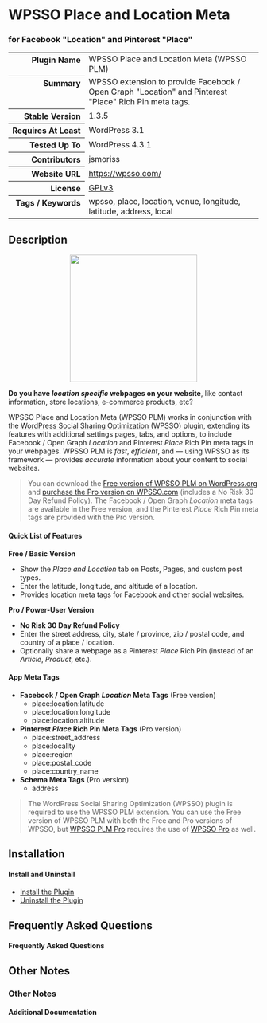<h1>WPSSO Place and Location Meta</h1><h3>for Facebook &quot;Location&quot; and Pinterest &quot;Place&quot;</h3>

<table>
<tr><th align="right" valign="top" nowrap>Plugin Name</th><td>WPSSO Place and Location Meta (WPSSO PLM)</td></tr>
<tr><th align="right" valign="top" nowrap>Summary</th><td>WPSSO extension to provide Facebook / Open Graph &quot;Location&quot; and Pinterest &quot;Place&quot; Rich Pin meta tags.</td></tr>
<tr><th align="right" valign="top" nowrap>Stable Version</th><td>1.3.5</td></tr>
<tr><th align="right" valign="top" nowrap>Requires At Least</th><td>WordPress 3.1</td></tr>
<tr><th align="right" valign="top" nowrap>Tested Up To</th><td>WordPress 4.3.1</td></tr>
<tr><th align="right" valign="top" nowrap>Contributors</th><td>jsmoriss</td></tr>
<tr><th align="right" valign="top" nowrap>Website URL</th><td><a href="https://wpsso.com/">https://wpsso.com/</a></td></tr>
<tr><th align="right" valign="top" nowrap>License</th><td><a href="http://www.gnu.org/licenses/gpl.txt">GPLv3</a></td></tr>
<tr><th align="right" valign="top" nowrap>Tags / Keywords</th><td>wpsso, place, location, venue, longitude, latitude, address, local</td></tr>
</table>

<h2>Description</h2>

<p align="center"><img src="https://surniaulula.github.io/wpsso-plm/assets/icon-256x256.png" width="256" height="256" /></p><p><strong>Do you have <em>location specific</em> webpages on your website</strong>, like contact information, store locations, e-commerce products, etc?</p>

<p>WPSSO Place and Location Meta (WPSSO PLM) works in conjunction with the <a href="https://wordpress.org/plugins/wpsso/">WordPress Social Sharing Optimization (WPSSO)</a> plugin, extending its features with additional settings pages, tabs, and options, to include Facebook / Open Graph <em>Location</em> and Pinterest <em>Place</em> Rich Pin meta tags in your webpages. WPSSO PLM is <em>fast</em>, <em>efficient</em>, and &mdash; using WPSSO as its framework &mdash; provides <em>accurate</em> information about your content to social websites.</p>

<blockquote>
<p>You can download the <a href="https://wordpress.org/plugins/wpsso-plm/">Free version of WPSSO PLM on WordPress.org</a> and <a href="(http://wpsso.com/extend/plugins/wpsso-plm/">purchase the Pro version on WPSSO.com</a> (includes a No Risk 30 Day Refund Policy). The Facebook / Open Graph <em>Location</em> meta tags are available in the Free version, and the Pinterest <em>Place</em> Rich Pin meta tags are provided with the Pro version.</p>
</blockquote>

<h4>Quick List of Features</h4>

<p><strong>Free / Basic Version</strong></p>

<ul>
<li>Show the <em>Place and Location</em> tab on Posts, Pages, and custom post types.</li>
<li>Enter the latitude, longitude, and altitude of a location.</li>
<li>Provides location meta tags for Facebook and other social websites.</li>
</ul>

<p><strong>Pro / Power-User Version</strong></p>

<ul>
<li><strong>No Risk 30 Day Refund Policy</strong></li>
<li>Enter the street address, city, state / province, zip / postal code, and country of a place / location.</li>
<li>Optionally share a webpage as a Pinterest <em>Place</em> Rich Pin (instead of an <em>Article</em>, <em>Product</em>, etc.).</li>
</ul>

<h4>App Meta Tags</h4>

<ul>
<li><strong>Facebook / Open Graph <em>Location</em> Meta Tags</strong> (Free version)
    <ul>
    <li>place:location:latitude</li>
    <li>place:location:longitude</li>
    <li>place:location:altitude</li>
    </ul>
</li>
<li><strong>Pinterest <em>Place</em> Rich Pin Meta Tags</strong> (Pro version)
    <ul>
    <li>place:street_address</li>
    <li>place:locality</li>
    <li>place:region</li>
    <li>place:postal_code</li>
    <li>place:country_name</li>
    </ul>
</li>
<li><strong>Schema Meta Tags</strong> (Pro version)
    <ul>
        <li>address</li>
    </ul>
</li>
</ul>

<blockquote>
<p>The WordPress Social Sharing Optimization (WPSSO) plugin is required to use the WPSSO PLM extension. You can use the Free version of WPSSO PLM with both the Free and Pro versions of WPSSO, but <a href="http://wpsso.com/extend/plugins/wpsso-plm/">WPSSO PLM Pro</a> requires the use of <a href="http://wpsso.com/extend/plugins/wpsso/">WPSSO Pro</a> as well.</p>
</blockquote>


<h2>Installation</h2>

<h4>Install and Uninstall</h4>

<ul>
    <li><a href="http://wpsso.com/codex/plugins/wpsso-plm/installation/install-the-plugin/">Install the Plugin</a></li>
    <li><a href="http://wpsso.com/codex/plugins/wpsso-plm/installation/uninstall-the-plugin/">Uninstall the Plugin</a></li>
</ul>


<h2>Frequently Asked Questions</h2>

<h4>Frequently Asked Questions</h4>


<h2>Other Notes</h2>

<h3>Other Notes</h3>
<h4>Additional Documentation</h4>

